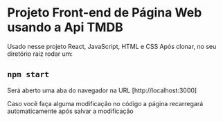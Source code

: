 # Projeto Front-end de Página Web usando a Api TMDB
Usado nesse projeto React, JavaScript, HTML e CSS
Após clonar, no seu diretório raiz rodar um:

## `npm start`

Será aberto uma aba do navegador na URL [http://localhost:3000]

Caso você faça alguma modificação no código a página recarregará automaticamente após salvar a modificação
